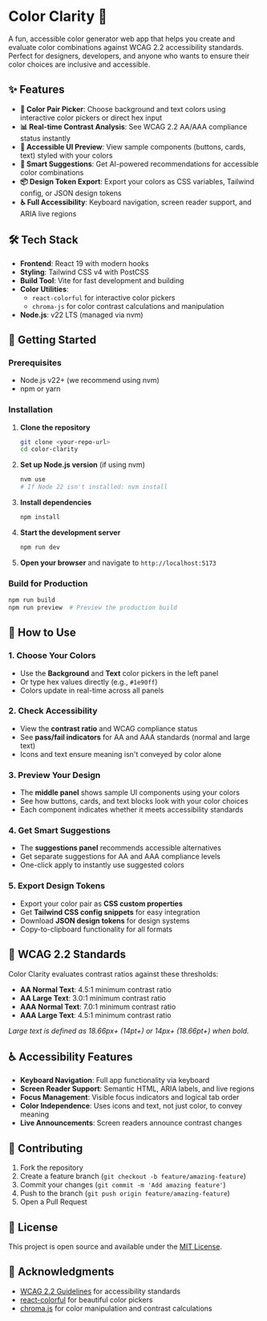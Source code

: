 # Color Clarity 🎨

A fun, accessible color generator web app that helps you create and evaluate color combinations against WCAG 2.2 accessibility standards. Perfect for designers, developers, and anyone who wants to ensure their color choices are inclusive and accessible.

## ✨ Features

- **🎯 Color Pair Picker**: Choose background and text colors using interactive color pickers or direct hex input
- **📊 Real-time Contrast Analysis**: See WCAG 2.2 AA/AAA compliance status instantly
- **👀 Accessible UI Preview**: View sample components (buttons, cards, text) styled with your colors
- **🧠 Smart Suggestions**: Get AI-powered recommendations for accessible color combinations
- **📦 Design Token Export**: Export your colors as CSS variables, Tailwind config, or JSON design tokens
- **♿ Full Accessibility**: Keyboard navigation, screen reader support, and ARIA live regions

## 🛠 Tech Stack

- **Frontend**: React 19 with modern hooks
- **Styling**: Tailwind CSS v4 with PostCSS
- **Build Tool**: Vite for fast development and building
- **Color Utilities**: 
  - `react-colorful` for interactive color pickers
  - `chroma-js` for color contrast calculations and manipulation
- **Node.js**: v22 LTS (managed via nvm)

## 🚀 Getting Started

### Prerequisites

- Node.js v22+ (we recommend using nvm)
- npm or yarn

### Installation

1. **Clone the repository**
   ```bash
   git clone <your-repo-url>
   cd color-clarity
   ```

2. **Set up Node.js version** (if using nvm)
   ```bash
   nvm use
   # If Node 22 isn't installed: nvm install
   ```

3. **Install dependencies**
   ```bash
   npm install
   ```

4. **Start the development server**
   ```bash
   npm run dev
   ```

5. **Open your browser** and navigate to `http://localhost:5173`

### Build for Production

```bash
npm run build
npm run preview  # Preview the production build
```

## 🎨 How to Use

### 1. Choose Your Colors
- Use the **Background** and **Text** color pickers in the left panel
- Or type hex values directly (e.g., `#1e90ff`)
- Colors update in real-time across all panels

### 2. Check Accessibility
- View the **contrast ratio** and WCAG compliance status
- See **pass/fail indicators** for AA and AAA standards (normal and large text)
- Icons and text ensure meaning isn't conveyed by color alone

### 3. Preview Your Design
- The **middle panel** shows sample UI components using your colors
- See how buttons, cards, and text blocks look with your color choices
- Each component indicates whether it meets accessibility standards

### 4. Get Smart Suggestions
- The **suggestions panel** recommends accessible alternatives
- Get separate suggestions for AA and AAA compliance levels
- One-click apply to instantly use suggested colors

### 5. Export Design Tokens
- Export your color pair as **CSS custom properties**
- Get **Tailwind CSS config snippets** for easy integration
- Download **JSON design tokens** for design systems
- Copy-to-clipboard functionality for all formats

## 🎯 WCAG 2.2 Standards

Color Clarity evaluates contrast ratios against these thresholds:

- **AA Normal Text**: 4.5:1 minimum contrast ratio
- **AA Large Text**: 3.0:1 minimum contrast ratio  
- **AAA Normal Text**: 7.0:1 minimum contrast ratio
- **AAA Large Text**: 4.5:1 minimum contrast ratio

*Large text is defined as 18.66px+ (14pt+) or 14px+ (18.66pt+) when bold.*

## ♿ Accessibility Features

- **Keyboard Navigation**: Full app functionality via keyboard
- **Screen Reader Support**: Semantic HTML, ARIA labels, and live regions
- **Focus Management**: Visible focus indicators and logical tab order
- **Color Independence**: Uses icons and text, not just color, to convey meaning
- **Live Announcements**: Screen readers announce contrast changes

## 🤝 Contributing

1. Fork the repository
2. Create a feature branch (`git checkout -b feature/amazing-feature`)
3. Commit your changes (`git commit -m 'Add amazing feature'`)
4. Push to the branch (`git push origin feature/amazing-feature`)
5. Open a Pull Request

## 📄 License

This project is open source and available under the [MIT License](LICENSE).

## 🙏 Acknowledgments

- [WCAG 2.2 Guidelines](https://www.w3.org/TR/WCAG22/) for accessibility standards
- [react-colorful](https://github.com/omgovich/react-colorful) for beautiful color pickers
- [chroma.js](https://gka.github.io/chroma.js/) for color manipulation and contrast calculations
